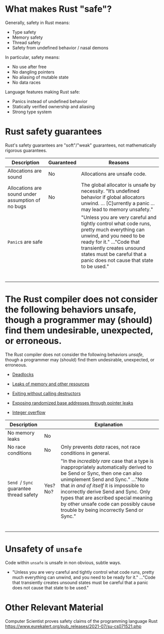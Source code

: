 # What makes Rust "safe"?

Generally, safety in Rust means: 

* Type safety
* Memory safety
* Thread safety
* Safety from undefined behavior / nasal demons

In particular, safety means:

* No use after free
* No dangling pointers
* No aliasing of mutable state
* No data races

Language features making Rust safe:

* Panics instead of undefined behavior
* Statically verified ownership and aliasing
* Strong type system



# Rust safety guarantees

Rust's safety guarantees are "soft"/"weak" guarantees, not mathematically rigorous guarantees.

| Description                                       | Guaranteed | Reasons                                                      |
| ------------------------------------------------- | ---------- | ------------------------------------------------------------ |
| Allocations are sound                             | No         | Allocations are unsafe code.                                 |
| Allocations are sound under assumption of no bugs | No         | The global allocator is unsafe by necessity.  "It’s undefined behavior if global allocators unwind.  … [C]urrently a panic ... may lead to memory unsafety." |
| `Panic`s are safe                                 |            | "Unless you are very careful and tightly control what code runs, pretty much everything can unwind, and you need to be ready for it." …"Code that transiently creates unsound states must be careful that a panic does not cause that state to be used." |
|                                                   |            |                                                              |
|                                                   |            |                                                              |
|                                                   |            |                                                              |
|                                                   |            |                                                              |
|                                                   |            |                                                              |
|                                                   |            |                                                              |

# The Rust compiler does not consider the following behaviors unsafe, though a programmer may (should) find them undesirable, unexpected, or erroneous.
The Rust compiler does not consider the following behaviors *unsafe*, though a programmer may (should) find them undesirable, unexpected, or erroneous.

* [Deadlocks](https://doc.rust-lang.org/reference/behavior-not-considered-unsafe.html#deadlocks)

* [Leaks of memory and other resources](https://doc.rust-lang.org/reference/behavior-not-considered-unsafe.html#leaks-of-memory-and-other-resources)

* [Exiting without calling destructors](https://doc.rust-lang.org/reference/behavior-not-considered-unsafe.html#exiting-without-calling-destructors)

* [Exposing randomized base addresses through pointer leaks](https://doc.rust-lang.org/reference/behavior-not-considered-unsafe.html#exposing-randomized-base-addresses-through-pointer-leaks)

* [Integer overflow](https://doc.rust-lang.org/reference/behavior-not-considered-unsafe.html#integer-overflow)

| Description                             |          | Explanation                                                  |
| --------------------------------------- | -------- | ------------------------------------------------------------ |
| No memory leaks                         | No       |                                                              |
| No race conditions                      | No       | Only prevents *data* races, not race conditions in general.  |
| `Send `/ `Sync` guarantee thread safety | Yes? No? | "In the *incredibly rare* case that a type is inappropriately automatically derived to be Send or Sync, then one can also unimplement Send and Sync." …"Note that *in and of itself* it is impossible to incorrectly derive Send and Sync. Only types that are ascribed special meaning by other unsafe code can possibly cause trouble by being incorrectly Send or Sync." |
|                                         |          |                                                              |
|                                         |          |                                                              |
|                                         |          |                                                              |
|                                         |          |                                                              |
|                                         |          |                                                              |
|                                         |          |                                                              |



# Unsafety of `unsafe`

Code within `unsafe` is unsafe in non obvious, subtle ways.

* "Unless you are very careful and tightly control what code runs, pretty much everything can unwind, and you need to be ready for it." …"Code that transiently creates unsound states must be careful that a panic does not cause that state to be used."





# Other Relevant Material

Computer Scientist proves safety claims of the programming language Rust
https://www.eurekalert.org/pub_releases/2021-07/su-cs071521.php

